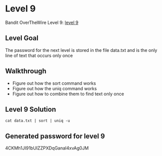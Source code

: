 # Level 9

Bandit OverTheWire Level 9: [level 9](https://overthewire.org/wargames/bandit/bandit9.html)

## **Level Goal**
The password for the next level is stored in the file data.txt and is the only line of text that occurs only once

## **Walkthrough**
- Figure out how the sort command works
- Figure out how the uniq command works
- Figure out how to combine them to find text only once

## **Level 9 Solution**
``` shell
cat data.txt | sort | uniq -u
```

## **Generated password for level 9**
4CKMh1JI91bUIZZPXDqGanal4xvAg0JM

